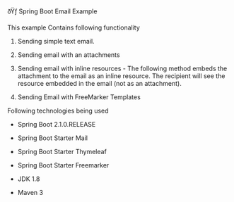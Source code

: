 ðŸƒ Spring Boot Email Example

This example Contains following functionality

1. Sending simple text email.

2. Sending email with an attachments

3. Sending email with inline resources - The following method embeds the attachment to the email as an inline resource.
The recipient will see the resource embedded in the email (not as an attachment).

4. Sending Email with FreeMarker Templates


Following technologies being used

* Spring Boot 2.1.0.RELEASE

* Spring Boot Starter Mail

* Spring Boot Starter Thymeleaf

* Spring Boot Starter Freemarker

* JDK 1.8

* Maven 3